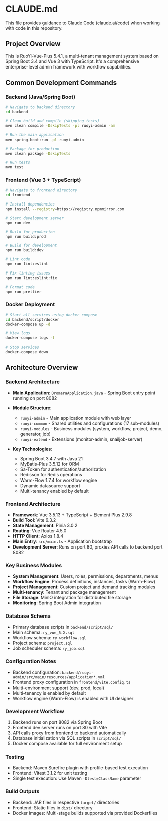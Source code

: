 # CLAUDE.md

This file provides guidance to Claude Code (claude.ai/code) when working with code in this repository.

## Project Overview

This is RuoYi-Vue-Plus 5.4.1, a multi-tenant management system based on Spring Boot 3.4 and Vue 3 with TypeScript. It's a comprehensive enterprise-level admin framework with workflow capabilities.

## Common Development Commands

### Backend (Java/Spring Boot)
```bash
# Navigate to backend directory
cd backend

# Clean build and compile (skipping tests)
mvn clean compile -DskipTests -pl ruoyi-admin -am

# Run the main application
mvn spring-boot:run -pl ruoyi-admin

# Package for production
mvn clean package -DskipTests

# Run tests
mvn test
```

### Frontend (Vue 3 + TypeScript)
```bash
# Navigate to frontend directory
cd frontend

# Install dependencies
npm install --registry=https://registry.npmmirror.com

# Start development server
npm run dev

# Build for production
npm run build:prod

# Build for development
npm run build:dev

# Lint code
npm run lint:eslint

# Fix linting issues
npm run lint:eslint:fix

# Format code
npm run prettier
```

### Docker Deployment
```bash
# Start all services using docker compose
cd backend/script/docker
docker-compose up -d

# View logs
docker-compose logs -f

# Stop services
docker-compose down
```

## Architecture Overview

### Backend Architecture
- **Main Application**: `DromaraApplication.java` - Spring Boot entry point running on port 8082
- **Module Structure**: 
  - `ruoyi-admin` - Main application module with web layer
  - `ruoyi-common` - Shared utilities and configurations (17 sub-modules)
  - `ruoyi-modules` - Business modules (system, workflow, project, demo, generator, job)
  - `ruoyi-extend` - Extensions (monitor-admin, snailjob-server)

- **Key Technologies**:
  - Spring Boot 3.4.7 with Java 21
  - MyBatis-Plus 3.5.12 for ORM
  - Sa-Token for authentication/authorization
  - Redisson for Redis operations
  - Warm-Flow 1.7.4 for workflow engine
  - Dynamic datasource support
  - Multi-tenancy enabled by default

### Frontend Architecture
- **Framework**: Vue 3.5.13 + TypeScript + Element Plus 2.9.8
- **Build Tool**: Vite 6.3.2
- **State Management**: Pinia 3.0.2
- **Routing**: Vue Router 4.5.0
- **HTTP Client**: Axios 1.8.4
- **Main Entry**: `src/main.ts` - Application bootstrap
- **Development Server**: Runs on port 80, proxies API calls to backend port 8082

### Key Business Modules
- **System Management**: Users, roles, permissions, departments, menus
- **Workflow Engine**: Process definitions, instances, tasks (Warm-Flow)
- **Project Management**: Custom project and demand tracking modules
- **Multi-tenancy**: Tenant and package management
- **File Storage**: MinIO integration for distributed file storage
- **Monitoring**: Spring Boot Admin integration

### Database Schema
- Primary database scripts in `backend/script/sql/`
- Main schema: `ry_vue_5.X.sql`
- Workflow schema: `ry_workflow.sql`
- Project schema: `project.sql`
- Job scheduler schema: `ry_job.sql`

### Configuration Notes
- Backend configuration: `backend/ruoyi-admin/src/main/resources/application*.yml`
- Frontend proxy configuration in `frontend/vite.config.ts`
- Multi-environment support (dev, prod, local)
- Multi-tenancy is enabled by default
- Workflow engine (Warm-Flow) is enabled with UI designer

### Development Workflow
1. Backend runs on port 8082 via Spring Boot
2. Frontend dev server runs on port 80 with Vite
3. API calls proxy from frontend to backend automatically
4. Database initialization via SQL scripts in `script/sql/`
5. Docker compose available for full environment setup

### Testing
- Backend: Maven Surefire plugin with profile-based test execution
- Frontend: Vitest 3.1.2 for unit testing
- Single test execution: Use Maven `-Dtest=ClassName` parameter

### Build Outputs
- Backend: JAR files in respective `target/` directories
- Frontend: Static files in `dist/` directory
- Docker images: Multi-stage builds supported via provided Dockerfiles